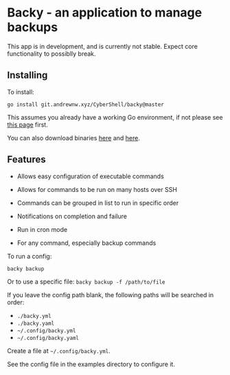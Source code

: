# Backy - an application to manage backups

This app is in development, and is currently not stable. Expect core functionality to possiblly break.

## Installing

To install:

`go install git.andrewnw.xyz/CyberShell/backy@master`

This assumes you already have a working Go environment, if not please see [this page](https://golang.org/doc/install) first.

You can also download binaries [here](https://git.andrewnw.xyz/CyberShell/backy/releases) and [here](https://github.com/CybersShell/backy/releases).

## Features

- Allows easy configuration of executable commands

- Allows for commands to be run on many hosts over SSH

- Commands can be grouped in list to run in specific order

- Notifications on completion and failure

- Run in cron mode

- For any command, especially backup commands

To run a config:

`backy backup`

Or to use a specific file:
```backy backup -f /path/to/file```

If you leave the config path blank, the following paths will be searched in order:

- `./backy.yml`
- `./backy.yaml`
- `~/.config/backy.yml`
- `~/.config/backy.yaml`

Create a file at `~/.config/backy.yml`.

See the config file in the examples directory to configure it.  
